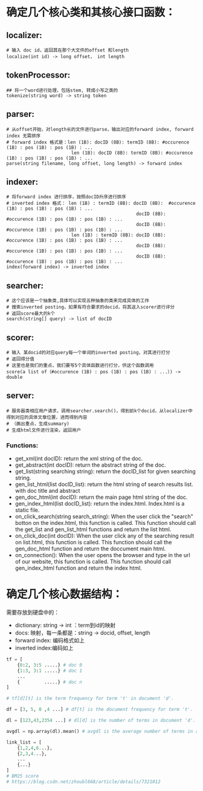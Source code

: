 # 确定几个核心类和其核心接口函数：

## **localizer**:
    # 输入 doc id，返回其在那个大文件的offset 和length
    localize(int id) -> long offset， int length 

## **tokenProcessor**:
    ## 将一个word进行处理，包括stem, 转成小写之类的
    tokenize(string word) -> string token

## **parser**:
    # 从offset开始，对length长的文件进行parse，输出对应的forward index, forward index 无需排序
    # forward index 格式是：len (1B): docID (8B): termID (8B): #occurence (1B) : pos (1B) : pos (1B) : ...
                            len (1B): docID (8B): termID (8B): #occurence (1B) : pos (1B) : pos (1B) : ...
    parse(string filename, long offset, long length) -> forward index

## **indexer**:
    # 将forward index 进行排序，按照docID升序进行排序
    # inverted index 格式： len (1B) : termID (8B): docID (8B):  #occurence (1B) : pos (1B) : pos (1B) : ...
                                                    docID (8B):  #occurence (1B) : pos (1B) : pos (1B) : ...
                                                    docID (8B):  #occurence (1B) : pos (1B) : pos (1B) : ...
                            len (1B) : termID (8B): docID (8B):  #occurence (1B) : pos (1B) : pos (1B) : ...
                                                    docID (8B):  #occurence (1B) : pos (1B) : pos (1B) : ...
                                                    docID (8B):  #occurence (1B) : pos (1B) : pos (1B) : ...
    index(forward index) -> inverted index

## **searcher**:
    # 这个应该是一个抽象类,具体可以实现五种抽象的类来完成具体的工作
    # 搜索inverted posting，如果有符合要求的docid，将其送入scorer进行评分
    # 返回score最大的k个
    search(string[] query) -> list of docID

## **scorer**:
    # 输入 某docid的对应query每一个单词的inverted posting，对其进行打分
    # 返回得分值
    # 这里也是我们的重点，我们要写5个具体函数进行打分，供这个函数调用
    score(a list of（#occurence (1B) : pos (1B) : pos (1B) : ...）) -> double 

## **server**:
    # 服务器类相应用户请求，调用searcher.search()，得到前k个docid，从localizer中得到对应的具体文章位置，进而得到内容
    # （画出重点，生成summary)
    # 生成html文件进行渲染，返回用户

### Functions:
- get_xml(int docID): return the xml string of the doc.
- get_abstract(int docID): return the abstract string of the doc.
- get_list(string searching string): return the docID_list for given searching string.
- gen_list_html(list docID_list): return the html string of search results list. with doc title and abstract  
- gen_doc_html(int docID): return the main page html string of the doc.
- gen_index_html(list docID_list): return the index.html. Index.html is a static file.
- on_click_search(string search_string): When the user click the "search" botton on the index.html, this function is called. This function should call the get_list and gen_list_html functions and return the list html.
- on_click_doc(int docID): When the user click any of the searching result on list.html, this function is called. This function should call the gen_doc_html function and return the doccument main html.
- on_connection(): When the user opens the browser and type in the url of our website, this function is called. This function should call gen_index_html function and return the index html.



# 确定几个核心数据结构：
需要存放到硬盘中的：
- dictionary: string -> int ：term到id的映射
- docs: 映射，每一条都是：string -> docid, offset, length
- forward index: 编码格式如上
- inverted index:编码如上
    
```python
tf = [
    {0:2, 3:5 .....} # doc 0
    {1:3, 3:1 .....} # doc 1
    ...
    {         .....} # doc n
]

# tf[d][t] is the term frequency for term 't' in document 'd'.

df = [3, 5, 0 ,4 ...] # df[t] is the document frequency for term 't'.

dl = [123,43,2354 ...] # dl[d] is the number of terms in document 'd'.

avgdl = np.array(dl).mean() # avgdl is the average number of terms in all the documents.

link_list = [
    {1,2,4,6...},
    {2,3,4...},
    ...
    {...}
]
# BM25 score
# https://blog.csdn.net/zhoubl668/article/details/7321012

```


